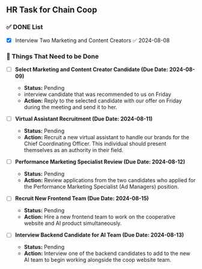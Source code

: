 ## HR Task for Chain Coop

### ✅ DONE List
- [x] Interview Two Marketing and Content Creators ✅ 2024-08-08

### 🔲 Things That Need to be Done

- [ ] **Select Marketing and Content Creator Candidate (Due Date: 2024-08-09)**
  - **Status:** Pending
  - interview candidate that was recommended to us on Friday
  - **Action:** Reply to the selected candidate with our offer on Friday during the meeting and send it to her.

- [ ] **Virtual Assistant Recruitment (Due Date: 2024-08-11)**
  - **Status:** Pending
  - **Action:** Recruit a new virtual assistant to handle our brands for the Chief Coordinating Officer. This individual should present themselves as an authority in their field.

- [ ] **Performance Marketing Specialist Review (Due Date: 2024-08-12)**
  - **Status:** Pending
  - **Action:** Review applications from the two candidates who applied for the Performance Marketing Specialist (Ad Managers) position.

- [ ] **Recruit New Frontend Team (Due Date: 2024-08-15)**
  - **Status:** Pending
  - **Action:** Hire a new frontend team to work on the cooperative website and AI product simultaneously.

- [ ] **Interview Backend Candidate for AI Team (Due Date: 2024-08-13)**
  - **Status:** Pending
  - **Action:** Interview one of the backend candidates to add to the new AI team to begin working alongside the coop website team.
